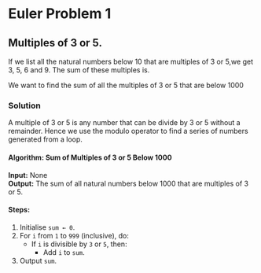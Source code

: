 # Euler Problem 1 
## Multiples of 3 or 5.

If we list all the natural numbers below 10 that are multiples of 3 or 5,we get 3, 5, 6 and 9. The sum of these multiples is. 

We want to find the sum of all the multiples of 3 or 5 that are below 1000

### Solution
A multiple of 3 or 5 is any number that can be divide by 3 or 5 without a remainder.
Hence we use the modulo operator to find a series of numbers generated from a loop.

#### Algorithm: Sum of Multiples of 3 or 5 Below 1000

**Input:** None  
**Output:** The sum of all natural numbers below 1000 that are multiples of 3 or 5.

#### Steps:
1. Initialise `sum ← 0`.
2. For `i` from `1` to `999` (inclusive), do:
   - If `i` is divisible by `3` or `5`, then:
     - Add `i` to `sum`.
3. Output `sum`.
